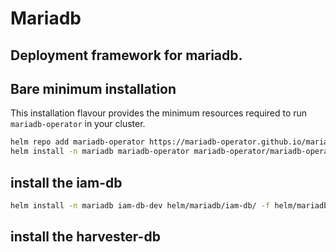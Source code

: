 # Mariadb
## Deployment framework for mariadb. 

## Bare minimum installation

This installation flavour provides the minimum resources required to run `mariadb-operator` in your cluster.

```bash
helm repo add mariadb-operator https://mariadb-operator.github.io/mariadb-operator
helm install -n mariadb mariadb-operator mariadb-operator/mariadb-operator

```


## install the iam-db

```bash
helm install -n mariadb iam-db-dev helm/mariadb/iam-db/ -f helm/mariadb/iam-db/values.yaml  -f helm/mariadb/iam-db/values/values-lsst.yaml
```

## install the harvester-db

```bash

```
